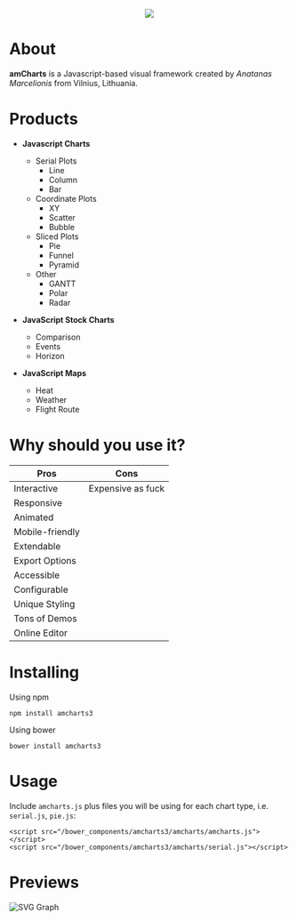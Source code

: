 <p align="center">
  <img src="https://avatars1.githubusercontent.com/u/1116146?s=460&v=4"></img>
</p>

# About
**amCharts** is a Javascript-based visual framework created by *Anatanas Marcelionis* from Vilnius, Lithuania.

# Products
* **Javascript Charts**
  * Serial Plots
    * Line
    * Column
    * Bar
  * Coordinate Plots
    * XY
    * Scatter
    * Bubble
  * Sliced Plots
    * Pie
    * Funnel
    * Pyramid
  * Other 
    * GANTT
    * Polar
    * Radar
    
* **JavaScript Stock Charts**
  * Comparison
  * Events
  * Horizon
  
* **JavaScript Maps**
  * Heat
  * Weather
  * Flight Route
  
# Why should you use it?
Pros|Cons
------------ | -------------
Interactive|Expensive as fuck
Responsive|
Animated|
Mobile-friendly|
Extendable|
Export Options|
Accessible|
Configurable|
Unique Styling|
Tons of Demos|
Online Editor|

# Installing
Using npm
```
npm install amcharts3
```
Using bower
```
bower install amcharts3
```

# Usage
Include `amcharts.js` plus files you will be using for each chart type, i.e.
`serial.js`, `pie.js`:

```
<script src="/bower_components/amcharts3/amcharts/amcharts.js"></script>
<script src="/bower_components/amcharts3/amcharts/serial.js"></script>
```

# Previews
![SVG Graph](https://i.imgur.com/VuE9bzu.png)


